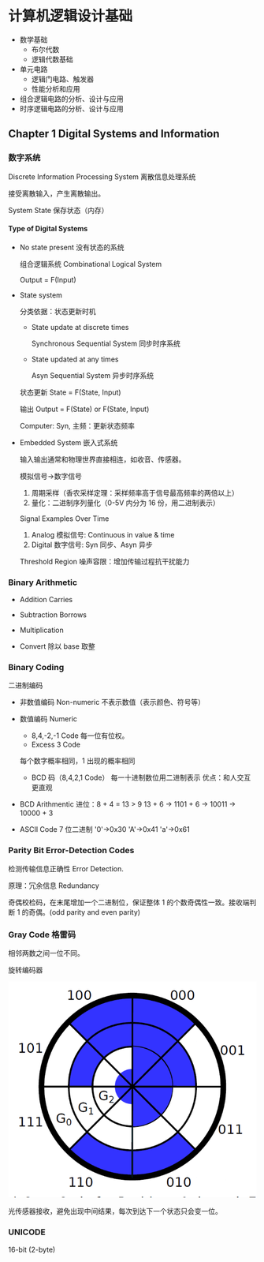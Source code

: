 # 计算机逻辑设计基础

- 数学基础
  - 布尔代数
  - 逻辑代数基础
- 单元电路
  - 逻辑门电路、触发器
  - 性能分析和应用
- 组合逻辑电路的分析、设计与应用
- 时序逻辑电路的分析、设计与应用

## Chapter 1 Digital Systems and Information

### 数字系统

Discrete Information Processing System 离散信息处理系统

接受离散输入，产生离散输出。

System State 保存状态（内存）

#### Type of Digital Systems

- No state present 没有状态的系统
  
  组合逻辑系统 Combinational Logical System

  Output = F(Input)

- State system
  
  分类依据：状态更新时机

  - State update at discrete times
  
    Synchronous Sequential System 同步时序系统

  - State updated at any times

    Asyn Sequential System 异步时序系统

  状态更新 State = F(State, Input)

  输出 Output = F(State) or F(State, Input)

  Computer: Syn, 主频：更新状态频率

- Embedded System 嵌入式系统
  
  输入输出通常和物理世界直接相连，如收音、传感器。

  模拟信号->数字信号
  
  1. 周期采样（香农采样定理：采样频率高于信号最高频率的两倍以上）
  2. 量化：二进制序列量化（0-5V 内分为 16 份，用二进制表示）
  
  Signal Examples Over Time

  1. Analog 模拟信号: Continuous in value & time
  2. Digital 数字信号: Syn 同步、Asyn 异步

  Threshold Region 噪声容限：增加传输过程抗干扰能力

### Binary Arithmetic

- Addition
  Carries

- Subtraction
  Borrows

- Multiplication

- Convert
  除以 base 取整

### Binary Coding

二进制编码

- 非数值编码 Non-numeric
  不表示数值（表示颜色、符号等）

- 数值编码 Numeric
  - 8,4,-2,-1 Code 每一位有位权。
  - Excess 3 Code

  每个数字概率相同，1 出现的概率相同

  - BCD 码（8,4,2,1 Code）
    每一十进制数位用二进制表示
    优点：和人交互更直观

- BCD Arithmentic
  进位：8 + 4 = 13 > 9
  13 + 6 -> 1101 + 6 -> 10011 -> 10000 + 3

- ASCII Code
  7 位二进制
  '0'->0x30
  'A'->0x41
  'a'->0x61

### Parity Bit Error-Detection Codes

检测传输信息正确性 Error Detection.

原理：冗余信息 Redundancy

奇偶校检码，在末尾增加一个二进制位，保证整体 1 的个数奇偶性一致。接收端判断 1 的奇偶。(odd parity and even parity)

### Gray Code 格雷码

相邻两数之间一位不同。

旋转编码器

![gray](../../assert/img/CS/computer_logic/gray.png)

光传感器接收，避免出现中间结果，每次到达下一个状态只会变一位。

### UNICODE

16-bit (2-byte)